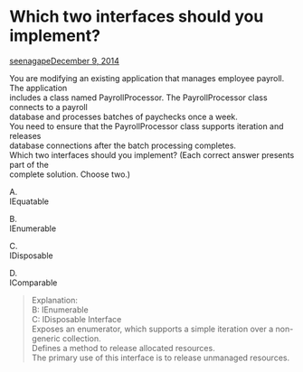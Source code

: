 ﻿Which two interfaces should you implement?
==========================================

[seenagape](https://www.briefmenow.org/microsoft/author/seenagape/ "View all posts by seenagape")[December 9, 2014](https://www.briefmenow.org/microsoft/which-two-interfaces-should-you-implement/ "Permalink to Which two interfaces should you implement?")

You are modifying an existing application that manages employee payroll. The application\
includes a class named PayrollProcessor. The PayrollProcessor class connects to a payroll\
database and processes batches of paychecks once a week.\
You need to ensure that the PayrollProcessor class supports iteration and releases\
database connections after the batch processing completes.\
Which two interfaces should you implement? (Each correct answer presents part of the\
complete solution. Choose two.)

A.\
IEquatable

B.\
IEnumerable

C.\
IDisposable

D.\
IComparable

> Explanation:\
> B: IEnumerable\
> C: IDisposable Interface\
> Exposes an enumerator, which supports a simple iteration over a non-generic collection.\
> Defines a method to release allocated resources.\
> The primary use of this interface is to release unmanaged resources.